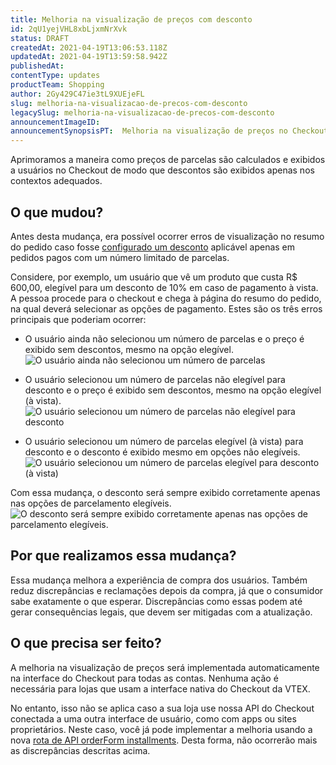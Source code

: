 ```yaml
---
title: Melhoria na visualização de preços com desconto
id: 2qU1yejVHL8xbLjxmNrXvk
status: DRAFT
createdAt: 2021-04-19T13:06:53.118Z
updatedAt: 2021-04-19T13:59:58.942Z
publishedAt: 
contentType: updates
productTeam: Shopping
author: 2Gy429C47ie3tL9XUEjeFL
slug: melhoria-na-visualizacao-de-precos-com-desconto
legacySlug: melhoria-na-visualizacao-de-precos-com-desconto
announcementImageID: 
announcementSynopsisPT:  Melhoria na visualização de preços no Checkout quando há descontos aplicáveis a um número limitado de parcelas.
---
```


Aprimoramos a maneira como preços de parcelas são calculados e exibidos a usuários no Checkout de modo que descontos são exibidos apenas nos contextos adequados.

## O que mudou?

Antes desta mudança, era possível ocorrer erros de visualização no resumo do pedido caso fosse [configurado um desconto](https://developers.vtex.com/vtex-developer-docs/docs/using-checkout-api-to-set-a-discount) aplicável apenas em pedidos pagos com um número limitado de parcelas.

Considere, por exemplo, um usuário que vê um produto que custa R$ 600,00, elegível para um desconto de 10% em caso de pagamento à vista. A pessoa procede para o checkout e chega à página do resumo do pedido, na qual deverá selecionar as opções de pagamento. Estes são os três erros principais que poderiam ocorrer:

- O usuário ainda não selecionou um número de parcelas e o preço é exibido sem descontos, mesmo na opção elegível.
![O usuário ainda não selecionou um número de parcelas](https://images.ctfassets.net/alneenqid6w5/4dFdvU6HcZGvBWSpr0VI04/fe470a5050d3c66d98b21d978f968036/image6.png)

- O usuário selecionou um número de parcelas não elegível para desconto e o preço é exibido sem descontos, mesmo na opção elegível (à vista).
![O usuário selecionou um número de parcelas não elegível para desconto](https://images.ctfassets.net/alneenqid6w5/nY13uDOX3JBOJvCN5Oj2i/d931d2d73ffb7f1b8c8ddbf7310b7bc9/image8.png)

- O usuário selecionou um número de parcelas elegível (à vista) para desconto e o desconto é exibido mesmo em opções não elegíveis.
![O usuário selecionou um número de parcelas elegível para desconto (à vista)](https://images.ctfassets.net/alneenqid6w5/3hRThIcKzoGWirn17UIXqV/bd64d486417ca73e2d510fc03e4ddd05/image2.png)

Com essa mudança, o desconto será sempre exibido corretamente apenas nas opções de parcelamento elegíveis.
![O desconto será sempre exibido corretamente apenas nas opções de parcelamento elegíveis.](https://images.ctfassets.net/alneenqid6w5/XBFP0W5B1wlGwpoz3In3W/99a531d3dbd3eeae102536126c849212/image4.png)

## Por que realizamos essa mudança?

Essa mudança melhora a experiência de compra dos usuários. Também reduz discrepâncias e reclamações depois da compra, já que o consumidor sabe exatamente o que esperar. Discrepâncias como essas podem até gerar consequências legais, que devem ser mitigadas com a atualização.

## O que precisa ser feito?

A melhoria na visualização de preços será implementada automaticamente na interface do Checkout para todas as contas. Nenhuma ação é necessária para lojas que usam a interface nativa do Checkout da VTEX.

No entanto, isso não se aplica caso a sua loja use nossa API do Checkout conectada a uma outra interface de usuário, como com apps ou sites proprietários. Neste caso, você já pode implementar a melhoria usando a nova [rota de API orderForm installments](https://developers.vtex.com/vtex-developer-docs/reference/orderform#orderforminstallments). Desta forma, não ocorrerão mais as discrepâncias descritas acima.

